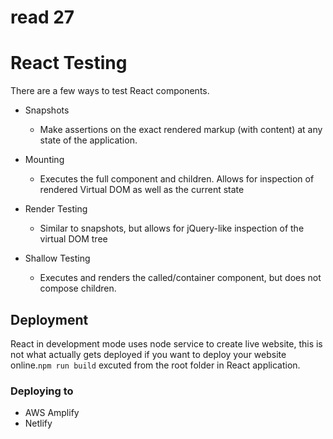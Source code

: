 # read 27

# React Testing  
  There are a few ways to test React components. 
* Snapshots 
  * Make assertions on the exact rendered markup (with content) at any state of the application.

* Mounting 
  * Executes the full component and children. Allows for inspection of rendered Virtual DOM as well as the current state

* Render Testing 
  * Similar to snapshots, but allows for jQuery-like inspection of the virtual DOM tree

* Shallow Testing 
  * Executes and renders the called/container component, but does not compose children.

## Deployment
React in development mode uses node service to create live website, this is not what actually gets deployed if you want to deploy your website online.`npm run build` excuted from the root folder in React application.

### Deploying to 
* AWS Amplify
* Netlify
